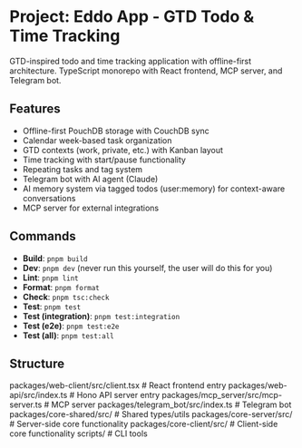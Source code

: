 # Project: Eddo App - GTD Todo & Time Tracking

GTD-inspired todo and time tracking application with offline-first architecture.
TypeScript monorepo with React frontend, MCP server, and Telegram bot.

## Features

- Offline-first PouchDB storage with CouchDB sync
- Calendar week-based task organization
- GTD contexts (work, private, etc.) with Kanban layout
- Time tracking with start/pause functionality
- Repeating tasks and tag system
- Telegram bot with AI agent (Claude)
- AI memory system via tagged todos (user:memory) for context-aware conversations
- MCP server for external integrations

## Commands

- **Build**: `pnpm build`
- **Dev**: `pnpm dev` (never run this yourself, the user will do this for you)
- **Lint**: `pnpm lint`
- **Format**: `pnpm format`
- **Check**: `pnpm tsc:check`
- **Test**: `pnpm test`
- **Test (integration)**: `pnpm test:integration`
- **Test (e2e)**: `pnpm test:e2e`
- **Test (all)**: `pnpm test:all`

## Structure

packages/web-client/src/client.tsx # React frontend entry
packages/web-api/src/index.ts # Hono API server entry
packages/mcp_server/src/mcp-server.ts # MCP server
packages/telegram_bot/src/index.ts # Telegram bot
packages/core-shared/src/ # Shared types/utils
packages/core-server/src/ # Server-side core functionality
packages/core-client/src/ # Client-side core functionality
scripts/ # CLI tools
